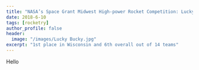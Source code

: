 ```yaml
---
title: "NASA’s Space Grant Midwest High-power Rocket Competition: Lucky Bucky"
date: 2018-6-10
tags: [rocketry]
author_profile: false
header:
  image: "/images/Lucky Bucky.jpg"
excerpt: "1st place in Wisconsin and 6th overall out of 14 teams"
---
```

Hello
